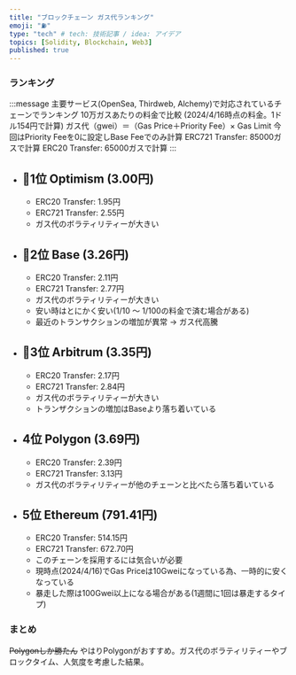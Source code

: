 ```yaml
---
title: "ブロックチェーン ガス代ランキング"
emoji: "⛽️"
type: "tech" # tech: 技術記事 / idea: アイデア
topics: [Solidity, Blockchain, Web3]
published: true
---
```


### ランキング
:::message
主要サービス(OpenSea, Thirdweb, Alchemy)で対応されているチェーンでランキング
10万ガスあたりの料金で比較 (2024/4/16時点の料金。1ドル154円で計算)
ガス代（gwei）＝（Gas Price＋Priority Fee）× Gas Limit
今回はPriority Feeを0に設定しBase Feeでのみ計算
ERC721 Transfer: 85000ガスで計算
ERC20 Transfer: 65000ガスで計算
:::

- 🥇1位 Optimism (3.00円)
  -
  - ERC20 Transfer: 1.95円
  - ERC721 Transfer: 2.55円
  - ガス代のボラティリティーが大きい
- 🥈2位 Base (3.26円)
  -
  - ERC20 Transfer: 2.11円
  - ERC721 Transfer: 2.77円
  - ガス代のボラティリティーが大きい
  - 安い時はとにかく安い(1/10 〜 1/100の料金で済む場合がある)
  - 最近のトランサクションの増加が異常 → ガス代高騰
- 🥉3位 Arbitrum (3.35円)
  -
  - ERC20 Transfer: 2.17円
  - ERC721 Transfer: 2.84円
  - ガス代のボラティリティーが大きい
  - トランザクションの増加はBaseより落ち着いている
- 4位 Polygon (3.69円)
  -
  - ERC20 Transfer: 2.39円
  - ERC721 Transfer: 3.13円
  - ガス代のボラティリティーが他のチェーンと比べたら落ち着いている
- 5位 Ethereum (791.41円)
  -
  - ERC20 Transfer: 514.15円
  - ERC721 Transfer: 672.70円
  - このチェーンを採用するには気合いが必要
  - 現時点(2024/4/16)でGas Priceは10Gweiになっている為、一時的に安くなっている
  - 暴走した際は100Gwei以上になる場合がある(1週間に1回は暴走するタイプ)

### まとめ
~~Polygonしか勝たん~~
やはりPolygonがおすすめ。ガス代のボラティリティーやブロックタイム、人気度を考慮した結果。
